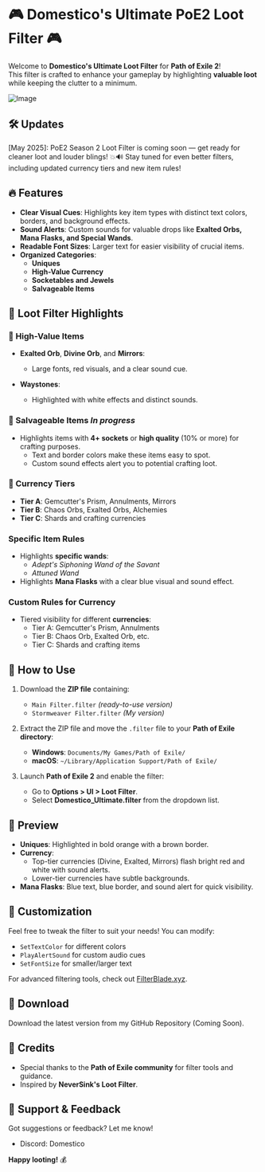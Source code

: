 # 🎮 Domestico's Ultimate PoE2 Loot Filter 🎮

Welcome to **Domestico's Ultimate Loot Filter** for **Path of Exile 2**!  
This filter is crafted to enhance your gameplay by highlighting **valuable loot** while keeping the clutter to a minimum.

![Image](https://imgur.com/w42bgeF.png)

## 🛠️ Updates
[May 2025]: PoE2 Season 2 Loot Filter is coming soon — get ready for cleaner loot and louder blings! 💥🔊
Stay tuned for even better filters, including updated currency tiers and new item rules!

## 🔥 Features

- **Clear Visual Cues**: Highlights key item types with distinct text colors, borders, and background effects.
- **Sound Alerts**: Custom sounds for valuable drops like **Exalted Orbs, Mana Flasks, and Special Wands**.
- **Readable Font Sizes**: Larger text for easier visibility of crucial items.
- **Organized Categories**:
  - **Uniques**
  - **High-Value Currency**
  - **Socketables and Jewels**
  - **Salvageable Items**

## 📜 Loot Filter Highlights

### 🔹 High-Value Items

- **Exalted Orb**, **Divine Orb**, and **Mirrors**:
  - Large fonts, red visuals, and a clear sound cue.
- **Waystones**:

  - Highlighted with white effects and distinct sounds.

### 🔹 Salvageable Items _In progress_

- Highlights items with **4+ sockets** or **high quality** (10% or more) for crafting purposes.
  - Text and border colors make these items easy to spot.
  - Custom sound effects alert you to potential crafting loot.

### 🔹 Currency Tiers

- **Tier A**: Gemcutter's Prism, Annulments, Mirrors
- **Tier B**: Chaos Orbs, Exalted Orbs, Alchemies
- **Tier C**: Shards and crafting currencies

### Specific Item Rules

- Highlights **specific wands**:
  - _Adept's Siphoning Wand of the Savant_
  - _Attuned Wand_
- Highlights **Mana Flasks** with a clear blue visual and sound effect.

### Custom Rules for Currency

- Tiered visibility for different **currencies**:
  - Tier A: Gemcutter's Prism, Annulments
  - Tier B: Chaos Orb, Exalted Orb, etc.
  - Tier C: Shards and crafting items

## 🚀 How to Use

1. Download the **ZIP file** containing:

   - `Main Filter.filter` _(ready-to-use version)_
   - `Stormweaver Filter.filter` _(My version)_

2. Extract the ZIP file and move the `.filter` file to your **Path of Exile directory**:

   - **Windows**: `Documents/My Games/Path of Exile/`
   - **macOS**: `~/Library/Application Support/Path of Exile/`

3. Launch **Path of Exile 2** and enable the filter:
   - Go to **Options > UI > Loot Filter**.
   - Select **Domestico_Ultimate.filter** from the dropdown list.

## 🎨 Preview

- **Uniques**: Highlighted in bold orange with a brown border.
- **Currency**:
  - Top-tier currencies (Divine, Exalted, Mirrors) flash bright red and white with sound alerts.
  - Lower-tier currencies have subtle backgrounds.
- **Mana Flasks**: Blue text, blue border, and sound alert for quick visibility.

## 🔧 Customization

Feel free to tweak the filter to suit your needs!
You can modify:

- `SetTextColor` for different colors
- `PlayAlertSound` for custom audio cues
- `SetFontSize` for smaller/larger text

For advanced filtering tools, check out [FilterBlade.xyz](https://www.filterblade.xyz).

## 💾 Download

Download the latest version from my GitHub Repository (Coming Soon).

## 🤝 Credits

- Special thanks to the **Path of Exile community** for filter tools and guidance.
- Inspired by **NeverSink's Loot Filter**.

## 📢 Support & Feedback

Got suggestions or feedback? Let me know!

- Discord: Domestico

**Happy looting!** 💰
